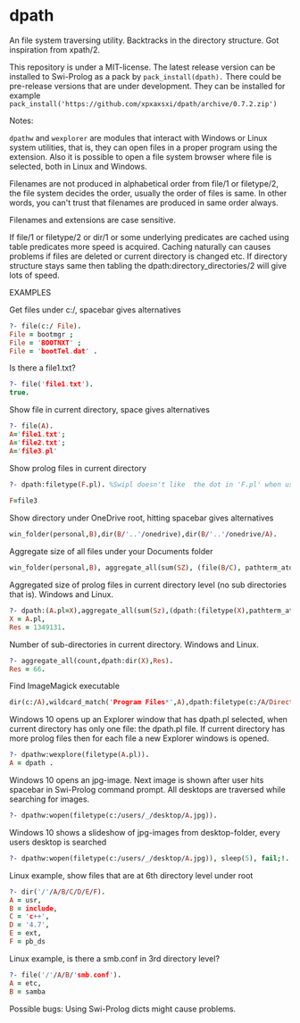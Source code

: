 # dpath 

An file system traversing utility. Backtracks in the directory structure. Got inspiration from xpath/2.

This repository is under a MIT-license. 
The latest release version can be installed to Swi-Prolog as a pack by `pack_install(dpath).` There could be pre-release versions that are under development. They can be installed for example  `pack_install('https://github.com/xpxaxsxi/dpath/archive/0.7.2.zip')` 

Notes:

`dpathw` and `wexplorer` are modules that interact with Windows or Linux system utilities, that is,
they can open files in a proper program using the extension. Also it is possible to open a file system browser where file is selected, both in Linux and Windows. 

Filenames are not  produced in alphabetical order from file/1 or filetype/2, the file system decides the order, usually the order of files is same. In other words, you can't trust that filenames are produced in same order always. 

Filenames and extensions are case sensitive.

If file/1 or filetype/2 or dir/1 or some underlying predicates are cached using table predicates more speed is acquired. Caching naturally can causes problems if files are deleted or current directory is changed etc. If directory structure stays same then tabling the dpath:directory_directories/2 will give lots of speed.

EXAMPLES

Get files under c:/, spacebar gives alternatives
```prolog
?- file(c:/ File). 
File = bootmgr ;
File = 'BOOTNXT' ;
File = 'bootTel.dat' .
```

Is there a file1.txt?
```prolog
?- file('file1.txt'). 
true.
```

Show file in current directory, space gives alternatives
```prolog
?- file(A).
A='file1.txt';
A='file2.txt';
A='file3.pl'
```

Show prolog files in current directory
```prolog
?- dpath:filetype(F.pl). %Swipl doesn't like  the dot in 'F.pl' when using filetype/2 without module qualifier 
                  
F=file3
```

Show directory under OneDrive root, hitting spacebar gives alternatives
```prolog
win_folder(personal,B),dir(B/'..'/onedrive),dir(B/'..'/onedrive/A).
```

Aggregate size of all files under your Documents folder
```prolog
win_folder(personal,B), aggregate_all(sum(SZ), (file(B/C), pathterm_atom(B/C,AtomPath),size_file(AtomPath,SZ)),Res).
```


Aggregated size of prolog files in current directory level (no sub directories that is). Windows and Linux.
```prolog
?- dpath:(A.pl=X),aggregate_all(sum(Sz),(dpath:(filetype(X),pathterm_atom(X,Path)),size_file(Path,Sz)),Res).
X = A.pl,
Res = 1349131.
```

Number of sub-directories in current directory. Windows and Linux.
```prolog
?- aggregate_all(count,dpath:dir(X),Res).
Res = 66.
```

Find ImageMagick executable 
```prolog
dir(c:/A),wildcard_match('Program Files*',A),dpath:filetype(c:/A/Directory/Executable.exe),wildcard_match('magick*',Executable).
```

Windows 10 opens up an Explorer window that has dpath.pl selected, when current
directory has only one file: the dpath.pl file. If current directory has more prolog files then 
for each file a new Explorer windows is opened.
```prolog
?- dpathw:wexplore(filetype(A.pl)).
A = dpath .
``` 

Windows 10 opens an jpg-image.  Next image is shown after user hits spacebar in Swi-Prolog command prompt. 
All desktops are traversed while searching for images. 
```prolog
?- dpathw:wopen(filetype(c:/users/_/desktop/A.jpg)).
```

Windows 10 shows a slideshow of jpg-images from desktop-folder, every users desktop is searched
```prolog
?- dpathw:wopen(filetype(c:/users/_/desktop/A.jpg)), sleep(5), fail;!.
```

Linux example, show files that are at 6th directory level under root
```prolog
?- dir('/'/A/B/C/D/E/F).
A = usr,
B = include,
C = 'c++',
D = '4.7',
E = ext,
F = pb_ds
```

Linux example, is there a smb.conf in 3rd directory level? 
```prolog
?- file('/'/A/B/'smb.conf').
A = etc,
B = samba 
```

Possible bugs: Using Swi-Prolog dicts might cause problems.
